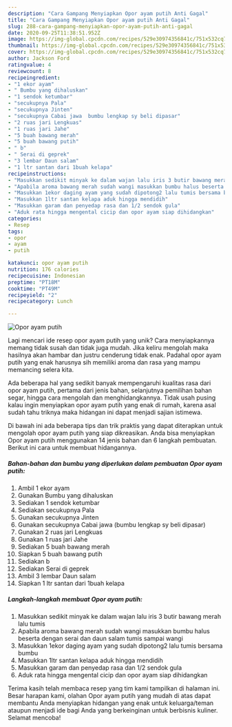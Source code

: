 ```yaml
---
description: "Cara Gampang Menyiapkan Opor ayam putih Anti Gagal"
title: "Cara Gampang Menyiapkan Opor ayam putih Anti Gagal"
slug: 288-cara-gampang-menyiapkan-opor-ayam-putih-anti-gagal
date: 2020-09-25T11:38:51.952Z
image: https://img-global.cpcdn.com/recipes/529e30974356841c/751x532cq70/opor-ayam-putih-foto-resep-utama.jpg
thumbnail: https://img-global.cpcdn.com/recipes/529e30974356841c/751x532cq70/opor-ayam-putih-foto-resep-utama.jpg
cover: https://img-global.cpcdn.com/recipes/529e30974356841c/751x532cq70/opor-ayam-putih-foto-resep-utama.jpg
author: Jackson Ford
ratingvalue: 4
reviewcount: 8
recipeingredient:
- "1 ekor ayam"
- " Bumbu yang dihaluskan"
- "1 sendok ketumbar"
- "secukupnya Pala"
- "secukupnya Jinten"
- "secukupnya Cabai jawa  bumbu lengkap sy beli dipasar"
- "2 ruas jari Lengkuas"
- "1 ruas jari Jahe"
- "5 buah bawang merah"
- "5 buah bawang putih"
- " b"
- " Serai di geprek"
- "3 lembar Daun salam"
- "1 ltr santan dari 1buah kelapa"
recipeinstructions:
- "Masukkan sedikit minyak ke dalam wajan lalu iris 3 butir bawang merah lalu tumis"
- "Apabila aroma bawang merah sudah wangi masukkan bumbu halus beserta dengan serai dan daun salam tumis sampai wangi"
- "Masukkan 1ekor daging ayam yang sudah dipotong2 lalu tumis bersama bumbu"
- "Masukkan 1ltr santan kelapa aduk hingga mendidih"
- "Masukkan garam dan penyedap rasa dan 1/2 sendok gula"
- "Aduk rata hingga mengental cicip dan opor ayam siap dihidangkan"
categories:
- Resep
tags:
- opor
- ayam
- putih

katakunci: opor ayam putih 
nutrition: 176 calories
recipecuisine: Indonesian
preptime: "PT18M"
cooktime: "PT49M"
recipeyield: "2"
recipecategory: Lunch

---
```



![Opor ayam putih](https://img-global.cpcdn.com/recipes/529e30974356841c/751x532cq70/opor-ayam-putih-foto-resep-utama.jpg)

Lagi mencari ide resep opor ayam putih yang unik? Cara menyiapkannya memang tidak susah dan tidak juga mudah. Jika keliru mengolah maka hasilnya akan hambar dan justru cenderung tidak enak. Padahal opor ayam putih yang enak harusnya sih memiliki aroma dan rasa yang mampu memancing selera kita.

Ada beberapa hal yang sedikit banyak mempengaruhi kualitas rasa dari opor ayam putih, pertama dari jenis bahan, selanjutnya pemilihan bahan segar, hingga cara mengolah dan menghidangkannya. Tidak usah pusing kalau ingin menyiapkan opor ayam putih yang enak di rumah, karena asal sudah tahu triknya maka hidangan ini dapat menjadi sajian istimewa.




Di bawah ini ada beberapa tips dan trik praktis yang dapat diterapkan untuk mengolah opor ayam putih yang siap dikreasikan. Anda bisa menyiapkan Opor ayam putih menggunakan 14 jenis bahan dan 6 langkah pembuatan. Berikut ini cara untuk membuat hidangannya.

<!--inarticleads1-->

##### Bahan-bahan dan bumbu yang diperlukan dalam pembuatan Opor ayam putih:

1. Ambil 1 ekor ayam
1. Gunakan  Bumbu yang dihaluskan
1. Sediakan 1 sendok ketumbar
1. Sediakan secukupnya Pala
1. Gunakan secukupnya Jinten
1. Gunakan secukupnya Cabai jawa  (bumbu lengkap sy beli dipasar)
1. Gunakan 2 ruas jari Lengkuas
1. Gunakan 1 ruas jari Jahe
1. Sediakan 5 buah bawang merah
1. Siapkan 5 buah bawang putih
1. Sediakan  b
1. Sediakan  Serai di geprek
1. Ambil 3 lembar Daun salam
1. Siapkan 1 ltr santan dari 1buah kelapa




<!--inarticleads2-->

##### Langkah-langkah membuat Opor ayam putih:

1. Masukkan sedikit minyak ke dalam wajan lalu iris 3 butir bawang merah lalu tumis
1. Apabila aroma bawang merah sudah wangi masukkan bumbu halus beserta dengan serai dan daun salam tumis sampai wangi
1. Masukkan 1ekor daging ayam yang sudah dipotong2 lalu tumis bersama bumbu
1. Masukkan 1ltr santan kelapa aduk hingga mendidih
1. Masukkan garam dan penyedap rasa dan 1/2 sendok gula
1. Aduk rata hingga mengental cicip dan opor ayam siap dihidangkan




Terima kasih telah membaca resep yang tim kami tampilkan di halaman ini. Besar harapan kami, olahan Opor ayam putih yang mudah di atas dapat membantu Anda menyiapkan hidangan yang enak untuk keluarga/teman ataupun menjadi ide bagi Anda yang berkeinginan untuk berbisnis kuliner. Selamat mencoba!
